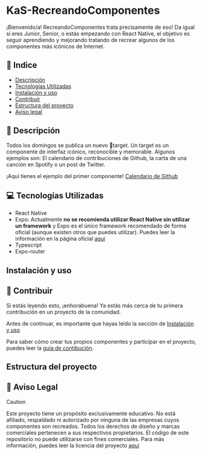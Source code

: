 # KaS-RecreandoComponentes

¡Bienvenido/a! RecreandoComponentes trata precisamente de eso! Da igual si eres Junior, Senior, o estás empezando con React Native, el objetivo es seguir aprendiendo y mejorando tratando de recrear algunos de los componentes más icónicos de Internet. 



## 📝 Indice

- [Descripción](#description)
- [Tecnologías Utilizadas](#technologies)
- [Instalación y uso](#install)
- [Contribuir](#contribution)
- [Estructura del proyecto](#structure)
- [Aviso legal](#legal)

## 📝 Descripción

<a name="description"></a>
Todos los domingos se publica un nuevo 🎯target. Un target es un componente de interfaz icónico, reconocible y memorable. Algunos ejemplos son: El calendario de contribuciones de Github, la carta de una canción en Spotify o un post de Twitter.

¡Aquí tienes el ejemplo del primer componente! [Calendario de Github]()

## 💻 Tecnologías Utilizadas

<a name="technologies"></a>
- React Native
- Expo: Actualmente <b>no se recomienda utilizar React Native sin utilizar un framework</b> y Expo es el único framework recomendado de forma oficial (aunque existen otros que puedes utilizar). Puedes leer la información en la página oficial [aquí](https://reactnative.dev/blog/2024/06/25/use-a-framework-to-build-react-native-apps)
- Typescript
- Expo-router

## Instalación y uso

<a name="install"></a>

## 🤝 Contribuir

<a name="contribution"></a>
Si estás leyendo esto, ¡enhorabuena! Ya estás más cerca de tu primera contribución en un proyecto de la comunidad. 

Antes de continuar, es importante que hayas leído la sección de [Instalación y uso](#instalación-y-uso)

Para saber cómo crear tus propios componentes y participar en el proyecto, puedes leer la [guía de contibución](https://github.com/kasimxo/KaS-RecreandoComponentes/blob/main/CONTRIBUTING.md).

## Estructura del proyecto

<a name="structure"></a>
  
## 📌 Aviso Legal

<a name="legal"></a>
> [!CAUTION]
> 
> Este proyecto tiene un propósito exclusivamente educativo. No está afiliado, respaldado ni autorizado por ninguna de las empresas cuyos componentes son recreados.
> Todos los derechos de diseño y marcas comerciales pertenecen a sus respectivos propietarios.
> El código de este repositorio no puede utilizarse con fines comerciales.
> Para más información, puedes leer la licencia del proyecto [aquí](https://github.com/kasimxo/KaS-RecreandoComponentes/blob/main/LICENSE.md)
